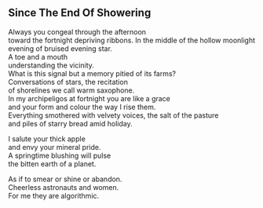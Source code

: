 Since The End Of Showering
--------------------------
Always you congeal through the afternoon  
toward the fortnight depriving ribbons. In the middle of the hollow moonlight evening of bruised evening star.  
A toe and a mouth  
understanding the vicinity.  
What is this signal but a memory pitied of its farms?  
Conversations of stars, the recitation  
of shorelines we call warm saxophone.  
In my archipeligos at fortnight you are like a grace  
and your form and colour the way I rise them.  
Everything smothered with velvety voices, the salt of the pasture  
and piles of starry bread amid holiday.  
  
I salute your thick apple  
and envy your mineral pride.  
A springtime blushing will pulse  
the bitten earth of a planet.  
  
As if to smear or shine or abandon.  
Cheerless astronauts and women.  
For me they are algorithmic.  

